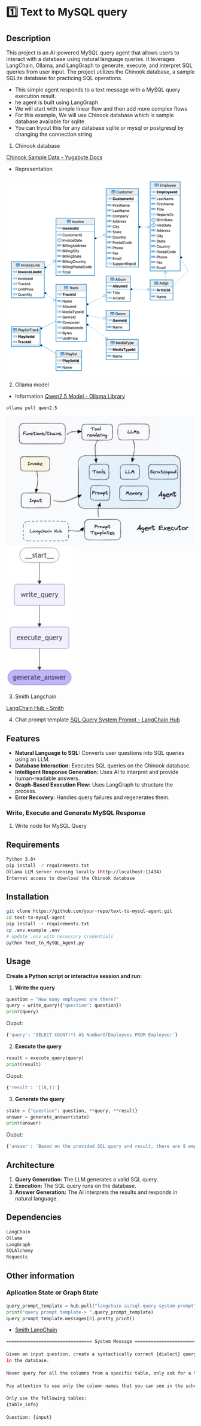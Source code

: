 
# 1️⃣ Text to MySQL query

## Description
This project is an AI-powered MySQL query agent that allows users to interact with a database using natural language queries. It leverages LangChain, Ollama, and LangGraph to generate, execute, and interpret SQL queries from user input. The project utilizes the Chinook database, a sample SQLite database for practicing SQL operations.

- This simple agent responds to a text message with a MySQL query execution result.
- he agent is built using LangGraph
- We will start with simple linear flow and then add more complex flows
- For this example, We will use Chinook database which is sample database available for sqlite
- You can tryout this for any database sqlite or mysql or postgresql by changing the connection string
 1. Chinook database 

 [Chinook Sample Data - Yugabyte Docs](https://docs.yugabyte.com/preview/sample-data/chinook/)

- Representation

 ![Alt text](chinook-er-diagram.png)

 2. Ollama model 
- Information
 [Qwen2.5 Model - Ollama Library](https://ollama.com/library/qwen2.5)


```sh
ollama pull qwen2.5 
```

 ![Alt text](assets/esquema1.JPG)
  ![Alt text](assets/esquema2.JPG)

3. Smith Langchain

[LangChain Hub - Smith](https://smith.langchain.com/hub?organizationId=5efcb3f2-4211-5c65-9df5-a364130)

4. Chat prompt template
[SQL Query System Prompt - LangChain Hub](https://smith.langchain.com/hub/langchain-ai/sql-query-system-prompt?organizationId=5efcb3f2-4211-5c65-9df5-a3641303ab89)



## Features
- **Natural Language to SQL:** Converts user questions into SQL queries using an LLM.
- **Database Interaction:** Executes SQL queries on the Chinook database.
- **Intelligent Response Generation:** Uses AI to interpret and provide human-readable answers.
- **Graph-Based Execution Flow:** Uses LangGraph to structure the process.
- **Error Recovery:** Handles query failures and regenerates them.


### Write, Execute and Generate MySQL Response
1. Write node for MySQL Query

## Requirements
```sh
Python 3.8+
pip install -r requirements.txt
Ollama LLM server running locally (http://localhost:11434)
Internet access to download the Chinook database
```

## Installation
```sh
git clone https://github.com/your-repo/text-to-mysql-agent.git
cd text-to-mysql-agent
pip install -r requirements.txt
cp .env.example .env
# Update .env with necessary credentials
python Text_to_MySQL_Agent.py
```

## Usage
**Create a Python script or interactive session and run:**
1. **Write the query**
```python
question = "How many employees are there?"
query = write_query({"question": question})
print(query)
```
Ouput:

```sh
{'query': 'SELECT COUNT(*) AS NumberOfEmployees FROM Employee;'}
```
2. **Execute the query**
``` python
result = execute_query(query)
print(result)
```
Ouput:
```sh
{'result': '[(8,)]'}
```
3. **Generate the query**
``` python
state = {"question": question, **query, **result}
answer = generate_answer(state)
print(answer)
```
Ouput:
```sh
{'answer': 'Based on the provided SQL query and result, there are 8 employees in total.'}
```

## Architecture
1. **Query Generation:** The LLM generates a valid SQL query.
2. **Execution:** The SQL query runs on the database.
3. **Answer Generation:** The AI interprets the results and responds in natural language.

## Dependencies
```sh
LangChain
Ollama
LangGraph
SQLAlchemy
Requests
```
## Other information
### Aplication State or Graph State

```python
query_prompt_template = hub.pull("langchain-ai/sql-query-system-prompt")
print("query prompt template-> ",query_prompt_template)
query_prompt_template.messages[0].pretty_print()
```

- [Smith LangChain](https://smith.langchain.com/hub/langchain-ai/sql-query-system-prompt?organizationId=5efcb3f2-4211-5c65-9df5-a3641303ab89)

```sh
================================ System Message ================================

Given an input question, create a syntactically correct {dialect} query to run to help find the answer. Unless the user specifies in his question a specific number of examples they wish to obtain, always limit your query to at most {top_k} results. You can order the results by a relevant column to return the most interesting examples 
in the database.

Never query for all the columns from a specific table, only ask for a the few relevant columns given the question.

Pay attention to use only the column names that you can see in the schema description. Be careful to not query for columns that do not exist. Also, pay attention to which column is in which table.

Only use the following tables:
{table_info}

Question: {input}
```

